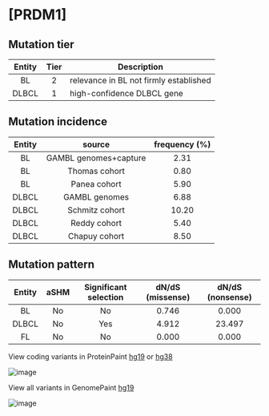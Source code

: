 # [PRDM1]

## Mutation tier

|Entity|Tier|Description                           |
|:------:|:----:|--------------------------------------|
|BL    |2   |relevance in BL not firmly established|
|DLBCL |1   |high-confidence DLBCL gene            |
## Mutation incidence

|Entity|source               |frequency (%)|
|:------:|:---------------------:|:-------------:|
|BL    |GAMBL genomes+capture| 2.31        |
|BL    |Thomas cohort        | 0.80        |
|BL    |Panea cohort         | 5.90        |
|DLBCL |GAMBL genomes        | 6.88        |
|DLBCL |Schmitz cohort       |10.20        |
|DLBCL |Reddy cohort         | 5.40        |
|DLBCL |Chapuy cohort        | 8.50        |

## Mutation pattern

|Entity|aSHM|Significant selection|dN/dS (missense)|dN/dS (nonsense)|
|:------:|:----:|:---------------------:|:----------------:|:----------------:|
|BL    |No  |No                   |0.746           | 0.000          |
|DLBCL |No  |Yes                  |4.912           |23.497          |
|FL    |No  |No                   |0.000           | 0.000          |



View coding variants in ProteinPaint [hg19](https://www.bcgsc.ca/downloads/morinlab/GAMBL/test/genes/PRDM1_protein.html)  or [hg38](https://www.bcgsc.ca/downloads/morinlab/GAMBL/test/genes/PRDM1_protein_hg38.html)

![image](../../images/proteinpaint/PRDM1_NM_001198.svg)

View all variants in GenomePaint [hg19](https://www.bcgsc.ca/downloads/morinlab/GAMBL/test/genes/PRDM1.html)

![image](../../images/proteinpaint/PRDM1.svg)

